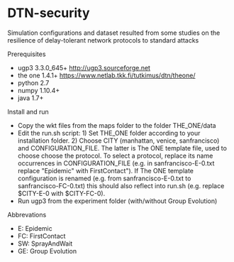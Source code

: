 # DTN-security
Simulation configurations and dataset resulted from some studies on the resilience of delay-tolerant network protocols to standard attacks

Prerequisites
- ugp3 3.3.0_645+	http://ugp3.sourceforge.net
- the one 1.4.1+	https://www.netlab.tkk.fi/tutkimus/dtn/theone/
- python 2.7
- numpy 1.10.4+
- java 1.7+

Install and run
- Copy the wkt files from the maps folder to the folder THE_ONE/data
- Edit the run.sh script: 1) Set THE_ONE folder according to your installation folder. 2) Choose CITY (manhattan, venice, sanfrancisco) and CONFIGURATION_FILE. The latter is The ONE template file, used to choose choose the protocol. To select a protocol, replace its name occurrences in CONFIGURATION_FILE (e.g. in sanfrancisco-E-0.txt replace "Epidemic" with FirstContact"). If The ONE template configuration is renamed (e.g. from sanfrancisco-E-0.txt to sanfrancisco-FC-0.txt) this should also reflect into run.sh (e.g. replace $CITY-E-0 with $CITY-FC-0).
- Run ugp3 from the experiment folder (with/without Group Evolution)

Abbrevations
- E: Epidemic
- FC: FirstContact
- SW: SprayAndWait
- GE: Group Evolution
